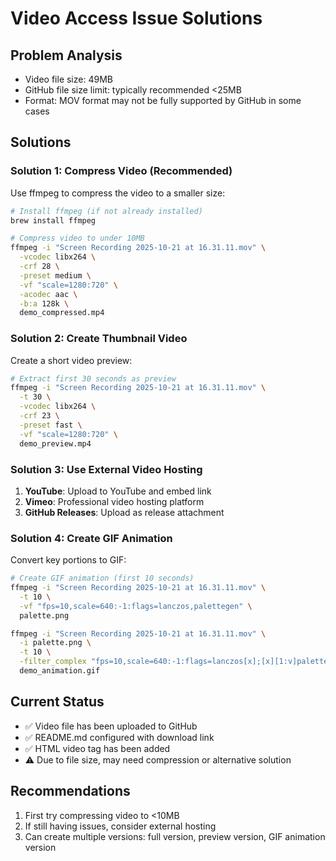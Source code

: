 # Video Access Issue Solutions

## Problem Analysis
- Video file size: 49MB
- GitHub file size limit: typically recommended <25MB
- Format: MOV format may not be fully supported by GitHub in some cases

## Solutions

### Solution 1: Compress Video (Recommended)
Use ffmpeg to compress the video to a smaller size:

```bash
# Install ffmpeg (if not already installed)
brew install ffmpeg

# Compress video to under 10MB
ffmpeg -i "Screen Recording 2025-10-21 at 16.31.11.mov" \
  -vcodec libx264 \
  -crf 28 \
  -preset medium \
  -vf "scale=1280:720" \
  -acodec aac \
  -b:a 128k \
  demo_compressed.mp4
```

### Solution 2: Create Thumbnail Video
Create a short video preview:

```bash
# Extract first 30 seconds as preview
ffmpeg -i "Screen Recording 2025-10-21 at 16.31.11.mov" \
  -t 30 \
  -vcodec libx264 \
  -crf 23 \
  -preset fast \
  -vf "scale=1280:720" \
  demo_preview.mp4
```

### Solution 3: Use External Video Hosting
1. **YouTube**: Upload to YouTube and embed link
2. **Vimeo**: Professional video hosting platform
3. **GitHub Releases**: Upload as release attachment

### Solution 4: Create GIF Animation
Convert key portions to GIF:

```bash
# Create GIF animation (first 10 seconds)
ffmpeg -i "Screen Recording 2025-10-21 at 16.31.11.mov" \
  -t 10 \
  -vf "fps=10,scale=640:-1:flags=lanczos,palettegen" \
  palette.png

ffmpeg -i "Screen Recording 2025-10-21 at 16.31.11.mov" \
  -i palette.png \
  -t 10 \
  -filter_complex "fps=10,scale=640:-1:flags=lanczos[x];[x][1:v]paletteuse" \
  demo_animation.gif
```

## Current Status
- ✅ Video file has been uploaded to GitHub
- ✅ README.md configured with download link
- ✅ HTML video tag has been added
- ⚠️ Due to file size, may need compression or alternative solution

## Recommendations
1. First try compressing video to <10MB
2. If still having issues, consider external hosting
3. Can create multiple versions: full version, preview version, GIF animation version


